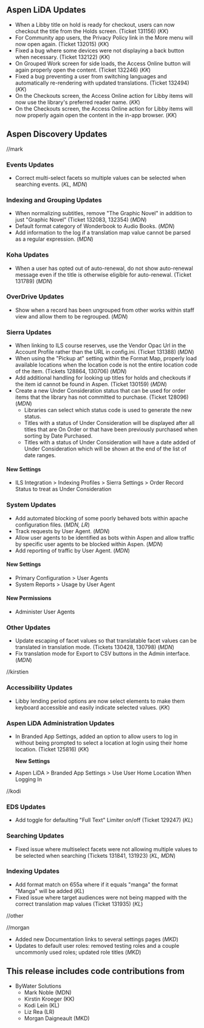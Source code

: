 ## Aspen LiDA Updates
- When a Libby title on hold is ready for checkout, users can now checkout the title from the Holds screen. (Ticket 131156) (*KK*)
- For Community app users, the Privacy Policy link in the More menu will now open again. (Ticket 132015) (*KK*)
- Fixed a bug where some devices were not displaying a back button when necessary. (Ticket 132122) (*KK*)
- On Grouped Work screen for side loads, the Access Online button will again properly open the content. (Ticket 132246) (*KK*)
- Fixed a bug preventing a user from switching languages and automatically re-rendering with updated translations. (Ticket 132494) (*KK*)
- On the Checkouts screen, the Access Online action for Libby items will now use the library's preferred reader name. (*KK*)
- On the Checkouts screen, the Access Online action for Libby items will now properly again open the content in the in-app browser. (*KK*)

## Aspen Discovery Updates
//mark
### Events Updates
- Correct multi-select facets so multiple values can be selected when searching events. (*KL, MDN*) 

### Indexing and Grouping Updates
- When normalizing subtitles, remove "The Graphic Novel" in addition to just "Graphic Novel" (Ticket 132083, 132354) (*MDN*)
- Default format category of Wonderbook to Audio Books. (*MDN*)
- Add information to the log if a translation map value cannot be parsed as a regular expression. (*MDN*)

### Koha Updates
- When a user has opted out of auto-renewal, do not show auto-renewal message even if the title is otherwise eligible for auto-renewal.  (Ticket 131789) (*MDN*)

### OverDrive Updates
- Show when a record has been ungrouped from other works within staff view and allow them to be regrouped. (*MDN*) 

### Sierra Updates
- When linking to ILS course reserves, use the Vendor Opac Url in the Account Profile rather than the URL in config.ini. (Ticket 131388) (*MDN*)
- When using the "Pickup at" setting within the Format Map, properly load available locations when the location code is not the entire location code of the item. (Tickets 128864, 130706) (*MDN*)
- Add additional handling for looking up titles for holds and checkouts if the item id cannot be found in Aspen. (Ticket 130159) (*MDN*)
- Create a new Under Consideration status that can be used for order items that the library has not committed to purchase. (Ticket 128096) (*MDN*) 
  - Libraries can select which status code is used to generate the new status. 
  - Titles with a status of Under Consideration will be displayed after all titles that are On Order or that have been previously purchased when sorting by Date Purchased. 
  - Titles with a status of Under Consideration will have a date added of Under Consideration which will be shown at the end of the list of date ranges.

<div markdown="1" class="settings">

#### New Settings
- ILS Integration > Indexing Profiles > Sierra Settings > Order Record Status to treat as Under Consideration

</div>

### System Updates
- Add automated blocking of some poorly behaved bots within apache configuration files. (*MDN, LR*)
- Track requests by User Agent. (*MDN*)
- Allow user agents to be identified as bots within Aspen and allow traffic by specific user agents to be blocked within Aspen. (*MDN*)
- Add reporting of traffic by User Agent. (*MDN*)

<div markdown="1" class="settings">

#### New Settings
- Primary Configuration > User Agents
- System Reports > Usage by User Agent

#### New Permissions
- Administer User Agents

</div>

### Other Updates
- Update escaping of facet values so that translatable facet values can be translated in translation mode. (Tickets 130428, 130798) (*MDN*)
- Fix translation mode for Export to CSV buttons in the Admin interface. (*MDN*)

//kirstien
### Accessibility Updates
- Libby lending period options are now select elements to make them keyboard accessible and easily indicate selected values. (*KK*)

### Aspen LiDA Administration Updates
- In Branded App Settings, added an option to allow users to log in without being prompted to select a location at login using their home location. (Ticket 125816) (*KK*)

  **New Settings**
- Aspen LiDA > Branded App Settings > Use User Home Location When Logging In

//kodi
### EDS Updates
- Add toggle for defaulting "Full Text" Limiter on/off (Ticket 129247) (*KL*)

### Searching Updates
- Fixed issue where multiselect facets were not allowing multiple values to be selected when searching (Tickets 131841, 131923) (*KL, MDN*)

### Indexing Updates
- Add format match on 655a where if it equals "manga" the format "Manga" will be added (*KL*)
- Fixed issue where target audiences were not being mapped with the correct translation map values (Ticket 131935) (*KL*)

//other

//morgan 
- Added new Documentation links to several settings pages (*MKD*)
- Updates to default user roles: removed testing roles and a couple uncommonly used roles; updated role titles (*MKD*)

## This release includes code contributions from
- ByWater Solutions
  - Mark Noble (MDN)
  - Kirstin Kroeger (KK)
  - Kodi Lein (KL)
  - Liz Rea (LR)
  - Morgan Daigneault (MKD)